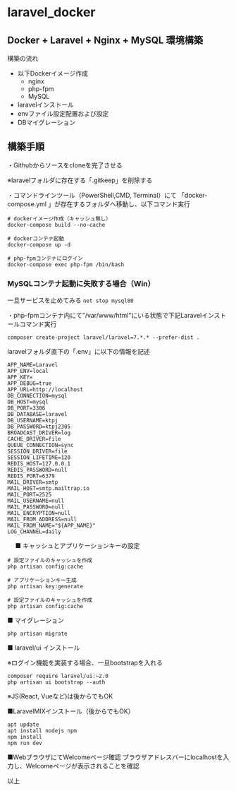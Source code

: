 # laravel_docker
## Docker + Laravel + Nginx + MySQL 環境構築
構築の流れ
- 以下Dockerイメージ作成
  - nginx
  - php-fpm
  - MySQL
- laravelインストール
- envファイル設定配置および設定
- DBマイグレーション

## 構築手順
・Githubからソースをcloneを完了させる

※laravelフォルダに存在する「.gitkeep」を削除する

・コマンドラインツール（PowerShell,CMD, Terminal）にて
「docker-compose.yml 」が存在するフォルダへ移動し、以下コマンド実行
```
# dockerイメージ作成（キャッシュ無し）
docker-compose build --no-cache

# dockerコンテナ起動
docker-compose up -d

# php-fpmコンテナにログイン
docker-compose exec php-fpm /bin/bash
```

### MySQLコンテナ起動に失敗する場合（Win）
一旦サービスを止めてみる
`net stop mysql80`

・php-fpmコンテナ内にて"/var/www/html"にいる状態で下記Laravelインストールコマンド実行

```
composer create-project laravel/laravel=7.*.* --prefer-dist .
```
laravelフォルダ直下の「.env」に以下の情報を記述
```
APP_NAME=Laravel
APP_ENV=local
APP_KEY=
APP_DEBUG=true
APP_URL=http://localhost
DB_CONNECTION=mysql
DB_HOST=mysql
DB_PORT=3306
DB_DATABASE=laravel
DB_USERNAME=ktpj
DB_PASSWORD=ktpj2305
BROADCAST_DRIVER=log
CACHE_DRIVER=file
QUEUE_CONNECTION=sync
SESSION_DRIVER=file
SESSION_LIFETIME=120
REDIS_HOST=127.0.0.1
REDIS_PASSWORD=null
REDIS_PORT=6379
MAIL_DRIVER=smtp
MAIL_HOST=smtp.mailtrap.io
MAIL_PORT=2525
MAIL_USERNAME=null
MAIL_PASSWORD=null
MAIL_ENCRYPTION=null
MAIL_FROM_ADDRESS=null
MAIL_FROM_NAME="${APP_NAME}"
LOG_CHANNEL=daily
```
　
■ キャッシュとアプリケーションキーの設定
```
# 設定ファイルのキャッシュを作成
php artisan config:cache

# アプリケーションキー生成
php artisan key:generate

# 設定ファイルのキャッシュを作成
php artisan config:cache
```

■ マイグレーション
```
php artisan migrate
```
■ laravel/ui インストール 

※ログイン機能を実装する場合、一旦bootstrapを入れる
```
composer require laravel/ui:~2.0
php artisan ui bootstrap --auth
```
※JS(React, Vueなど)は後からでもOK

■LaravelMIXインストール（後からでもOK）
```
apt update
apt install nodejs npm
npm install
npm run dev
```
■WebブラウザにてWelcomeページ確認
ブラウザアドレスバーにlocalhostを入力し、Welcomeページが表示されることを確認

以上
